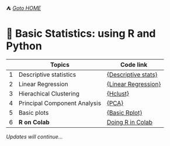  ⛺ [_Goto HOME_](../README.md)

# 🐳 **Basic Statistics:** using R and Python


|  | Topics | Code link |
|--|--|--|
|1 | Descriptive statistics | [{Descriptive stats}](https://github.com/MK316/statistics/blob/3c50a8393e54cc4819f2ded818ed5b3d19a4f65d/Descriptive_stat.ipynb) |
|2  | Linear Regression | [{Linear Regression}](https://github.com/MK316/statistics/blob/main/lineaRegression.ipynb) |
|3  | Hierachical Clustering | [{Hclust}](https://github.com/MK316/R_intro/blob/eaa0a0dc0738be31d6bd5958bab88beade1b90cd/Hclust.ipynb) |
|4  | Principal Component Analysis | [{PCA}](https://github.com/MK316/R_intro/blob/eaa0a0dc0738be31d6bd5958bab88beade1b90cd/PCA.ipynb) |
|5 | Basic plots | [{Basic Rplot}](https://github.com/MK316/R_intro/blob/eaa0a0dc0738be31d6bd5958bab88beade1b90cd/R_BasicPlots.ipynb)|
|6 | **R on Colab** | [Doing R in Colab](https://github.com/MK316/R_intro/blob/eaa0a0dc0738be31d6bd5958bab88beade1b90cd/01_How_to_do_R_in_colab.ipynb)  |


_Updates will continue..._

